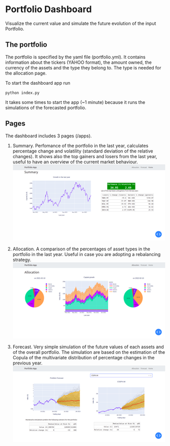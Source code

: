 # Portfolio Dashboard

Visualize the current value and simulate the future evolution of the input Portfolio.

## The portfolio

The portfolio is specified by the yaml file (portfolio.yml). It contains information about the tickers (YAHOO format), the amount owned, the currency of the assets and the type they belong to. The type is needed for the allocation page.

To start the dashboard app run
```
python index.py
```
It takes some times to start the app (~1 minute) because it runs the simulations of the forecasted portfolio.

## Pages

The dashboard includes 3 pages (/apps).

 1. Summary. Perfomance of the portfolio in the last year, calculates percentage change and volatility (standard deviation of the relative changes). It shows also the top gainers and losers from the last year, useful to have an overview of the current market behaviour.
![home_screenshot](imgs/home.png)

 2. Allocation. A comparison of the percentages of asset types in the portfolio in the last year. Useful in case you are adopting a rebalancing strategy.
![allocation_screenshot](imgs/allocation.png)

 3. Forecast. Very simple simulation of the future values of each assets and of the overall portfolio. The simulation are based on the estimation of the Copula of the multivariate distribution of percentage changes in the previous year.
![forecast_screenshot](imgs/forecast.png)

